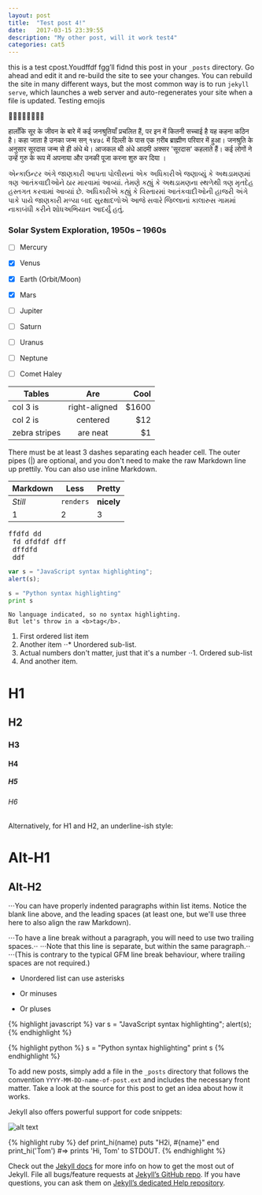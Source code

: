 ```yaml
---
layout: post
title:  "Test post 4!"
date:   2017-03-15 23:39:55
description: "My other post, will it work test4"
categories: cat5
---
```

this is a test  cpost.Youdffdf fgg’ll fidnd this post in your `_posts` directory. Go ahead and edit it and re-build the site to see your changes. You can rebuild the site in many different ways, but the most common way is to run `jekyll serve`, which launches a web server and auto-regenerates your site when a file is updated.
Testing emojis 

🙂😎🤓🤗🤑😋😜😝


हालाँकि सूर के जीवन के बारे में कई जनश्रुतियाँ प्रचलित हैं, पर इन में कितनी सच्चाई है यह कहना कठिन है। कहा जाता है उनका जन्म सन् १४७८ में दिल्ली के पास एक ग़रीब ब्राह्मीण परिवार में हुआ। जनश्रुति के अनुसार सूरदास जन्म से ही अंधे थे। आजकल थी अंधे आदमी अक्सर 'सूरदास' कहलाते हैं। कई लोगों ने उन्हें गुरु के रूप में अपनाया और उनकी पूजा करना शुरु कर दिया ।

એન્કાઉન્ટર અંગે જાણકારી આપતા પોલીસનાં એક અધિકારીએ જણાવ્યું કે અથડામણમાં ત્રણ આતંકવાદીઓને ઠાર મારવામાં આવ્યાં. તેમણે કહ્યું કે અથડામણના સ્થળેથી ત્રણ મૃતદેહ હસ્તગત કરવામાં આવ્યાં છે. અધિકારીએ કહ્યું કે વિસ્તારમાં આતંકવાદીઓની હાજરી અંગે પાકે પાયે જાણકારી મળ્યા બાદ સુરક્ષાદળોએ આજે સવારે જિલ્લાનાં કાલારુસ ગામમાં નાકાબંધી કરીને શોધઅભિયાન આદર્યું હતું.

### Solar System Exploration, 1950s – 1960s

- [ ] Mercury
- [x] Venus
- [x] Earth (Orbit/Moon)
- [x] Mars
- [ ] Jupiter
- [ ] Saturn
- [ ] Uranus
- [ ] Neptune
- [ ] Comet Haley


| Tables        | Are           | Cool  |
| ------------- |:-------------:| -----:|
| col 3 is      | right-aligned | $1600 |
| col 2 is      | centered      |   $12 |
| zebra stripes | are neat      |    $1 |

There must be at least 3 dashes separating each header cell.
The outer pipes (|) are optional, and you don't need to make the 
raw Markdown line up prettily. You can also use inline Markdown.

Markdown | Less | Pretty
--- | --- | ---
*Still* | `renders` | **nicely**
1 | 2 | 3


<pre>
ffdfd dd
 fd dfdfdf dff 
 dffdfd
 ddf</pre>
```javascript
var s = "JavaScript syntax highlighting";
alert(s);
```
 
```python
s = "Python syntax highlighting"
print s
```
 
```
No language indicated, so no syntax highlighting. 
But let's throw in a <b>tag</b>.
```

1. First ordered list item
2. Another item
⋅⋅* Unordered sub-list. 
1. Actual numbers don't matter, just that it's a number
⋅⋅1. Ordered sub-list
4. And another item.


# H1
## H2
### H3
#### H4
##### H5
###### H6

Alternatively, for H1 and H2, an underline-ish style:

Alt-H1
======

Alt-H2
------

⋅⋅⋅You can have properly indented paragraphs within list items. Notice the blank line above, and the leading spaces (at least one, but we'll use three here to also align the raw Markdown).

⋅⋅⋅To have a line break without a paragraph, you will need to use two trailing spaces.⋅⋅
⋅⋅⋅Note that this line is separate, but within the same paragraph.⋅⋅
⋅⋅⋅(This is contrary to the typical GFM line break behaviour, where trailing spaces are not required.)

* Unordered list can use asterisks
- Or minuses
+ Or pluses

{% highlight javascript %}
var s = "JavaScript syntax highlighting";
alert(s);
{% endhighlight %}
 
{% highlight python %}
s = "Python syntax highlighting"
print s
{% endhighlight %}

To add new posts, simply add a file in the `_posts` directory that follows the convention `YYYY-MM-DD-name-of-post.ext` and includes the necessary front matter. Take a look at the source for this post to get an idea about how it works.

Jekyll also offers powerful support for code snippets:
<!-- linenos -->

![alt text](https://raw.githubusercontent.com/vishnu1991/estivo/master/assets/images/FlakCannon_Large.png "Logo Title Text 1")

{% highlight ruby %}
def print_hi(name)
  puts "H2i, #{name}"
end
print_hi('Tom')
#=> prints 'Hi, Tom' to STDOUT.
{% endhighlight %}

Check out the [Jekyll docs][jekyll] for more info on how to get the most out of Jekyll. File all bugs/feature requests at [Jekyll’s GitHub repo][jekyll-gh]. If you have questions, you can ask them on [Jekyll’s dedicated Help repository][jekyll-help].

[jekyll]:      http://jekyllrb.com
[jekyll-gh]:   https://github.com/jekyll/jekyll
[jekyll-help]: https://github.com/jekyll/jekyll-help

